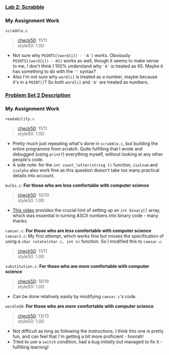 ### [Lab 2: Scrabble](https://cs50.harvard.edu/x/2023/labs/2/)

### My Assignment Work
`scrabble.c`
> [check50](https://submit.cs50.io/check50/b66754ae039c3659590f4266c8688baa672a8bf7): 11/11   
> style50: 1.00  
- Not sure why `POINTS[(word[i]) - 'A']` works. Obviously `POINTS[(word[i]) - 65]` works as well, though it seems to make sense to me, I don't think I 100% understand why `'A'` is treated as 65. Maybe it has something to do with the `''` syntax? 
- Also I'm not sure why `word[i]` is treated as a number, maybe because it's in a `POINT[]`? So both `word[i]` and `'A'` are treated as numbers. 


### [Problem Set 2 Description](https://cs50.harvard.edu/x/2023/psets/2/)

### My Assignment Work
`readability.c`  
> [check50](https://submit.cs50.io/check50/e32286764c50e4d3ffbee25f2784283a7265070e): 11/11   
> style50: 1.00  
- Pretty much just repeating what's done in `scrabble.c`, but building the entire programme from scratch. Quite fulfilling that I wrote and debugged (using `printf`) everything myself, without looking at any other people's code. 
- A side note: for the `int count_letter(string t)` function, `isalnum` and `isalpha` also work fine as this question doesn't take too many practical details into account. 

`bulbs.c`: **For those who are *less* comfortable with computer science**
> [check50](https://submit.cs50.io/check50/2112743f0bac72755268395a2068a60772283c7e): 10/10   
> style50: 1.00  
- [This video](https://www.youtube.com/watch?v=w72ckSTpoq4) provides the crucial hint of setting up an `int binary[]` array, which was essential in turning ASCII numbers into binary code - many thanks.  

`caesar.c`: **For those who are *less* comfortable with computer science**  
`caesar2.c`: My first attempt, which works fine but misses the specification of using a `char rotate(char c, int n)` function. So I modified this to `caesar.c`.  
> [check50](https://submit.cs50.io/check50/306f69dbe8f5ab40bc01e375d4c0bdf48a6eaed0): 11/11   
> style50: 1.00  

`substitution.c`: **For those who are *more* comfortable with computer science**
> [check50](https://submit.cs50.io/check50/8c753b183aba0832ebd5ad2d121d1f8df254bb2d): 18/18   
> style50: 1.00  
- Can be done relatively easily by modifying `caesar.c`'s code.

`wordle50`: **For those who are *more* comfortable with computer science**
> [check50](https://submit.cs50.io/check50/954539b3afd7306ad6ad947f72feb36fb0297e6a): 13/13   
> style50: 1.00  
- Not difficult as long as following the instructions. I think this one is pretty fun, and can feel that I'm getting a bit more proficient - hoorah!
- Tried to use a `switch` condition, had a bug initially but managed to fix it - fulfilling learning!
